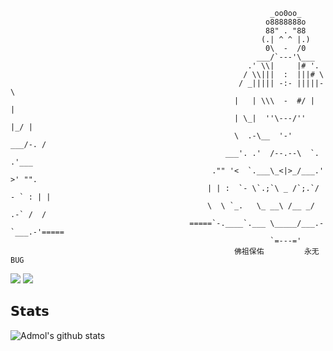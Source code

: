 


                                                              _oo0oo_
                                                             o8888888o
                                                             88" . "88
                                                            (.| ^ ^ |.)
                                                             0\  -  /0
                                                           ___/`---'\___
                                                         .' \\|     |# '.
                                                        / \\|||  :  |||# \
                                                       / _||||| -:- |||||- \
                                                      |   | \\\  -  #/ |   |
                                                      | \_|  ''\---/''  |_/ |
                                                      \  .-\__  '-'  ___/-. /
                                                    ___'. .'  /--.--\  `. .'___
                                                 ."" '<  `.___\_<|>_/___.' >' "".
                                                | | :  `- \`.;`\ _ /`;.`/ - ` : | |
                                                \  \ `_.   \_ __\ /__ _/   .-` /  /
                                            =====`-.____`.___ \_____/___.-`___.-'=====
                                                              `=---='
                                                      佛祖保佑         永无BUG


![](https://github.com/admol/github-stats/blob/master/generated/overview.svg)
![](https://github.com/admol/github-stats/blob/master/generated/languages.svg)

<!--

Hi there 👋

**Admol/admol** is a ✨ _special_ ✨ repository because its `README.md` (this file) appears on your GitHub profile.

Here are some ideas to get you started:

- 🔭 I’m currently working on ...
- 🌱 I’m currently learning ...
- 👯 I’m looking to collaborate on ...
- 🤔 I’m looking for help with ...
- 💬 Ask me about ...
- 📫 How to reach me: ...
- 😄 Pronouns: ...☺
- ⚡ Fun fact: ...
-->

## 𝗦𝘁𝗮𝘁𝘀

![Admol's github stats](https://github-readme-stats.vercel.app/api?username=admol&show_icons=true&theme=dracula)
